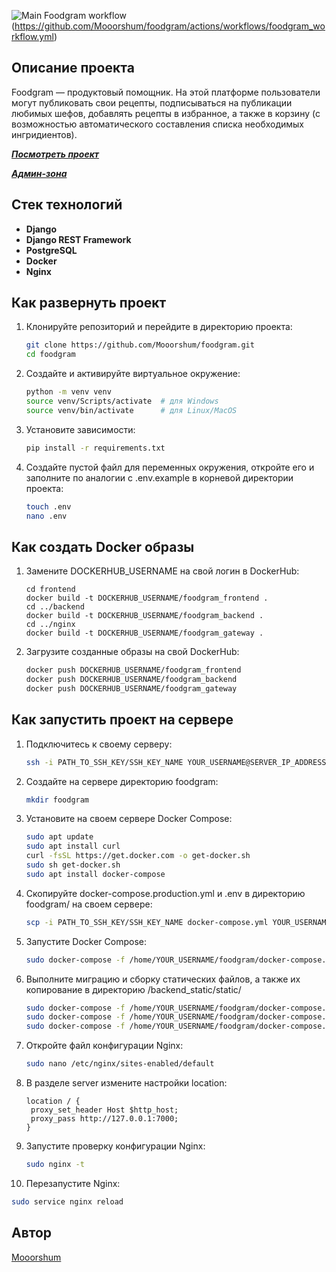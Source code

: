![Main Foodgram workflow](https://github.com/Mooorshum/foodgram/actions/workflows/foodgram_workflow.yml/badge.svg)(https://github.com/Mooorshum/foodgram/actions/workflows/foodgram_workflow.yml)

## Описание проекта

Foodgram — продуктовый помощник. На этой платформе пользователи могут публиковать свои рецепты, подписываться на публикации любимых шефов, добавлять рецепты в избранное, а также в корзину (с возможностью автоматического составления списка необходимых ингридиентов).

**_[Посмотреть проект](http://158.160.20.195:7000/)_**

**_[Админ-зона](http://158.160.20.195:7000/admin/)_**

## Стек технологий

- **Django**
- **Django REST Framework**
- **PostgreSQL**
- **Docker**
- **Nginx**

## Как развернуть проект

1. Клонируйте репозиторий и перейдите в директорию проекта:

   ```bash
   git clone https://github.com/Mooorshum/foodgram.git
   cd foodgram
   ```

2. Создайте и активируйте виртуальное окружение:

   ```bash
   python -m venv venv
   source venv/Scripts/activate  # для Windows
   source venv/bin/activate      # для Linux/MacOS
   ```

3. Установите зависимости:

   ```bash
   pip install -r requirements.txt
   ```

4. Создайте пустой файл для переменных окружения, откройте его и заполните по аналогии с .env.example в корневой директории проекта:

   ```bash
   touch .env
   nano .env
   ```

## Как создать Docker образы

1. Замените DOCKERHUB_USERNAME на свой логин в DockerHub:

   ```
   cd frontend
   docker build -t DOCKERHUB_USERNAME/foodgram_frontend .
   cd ../backend
   docker build -t DOCKERHUB_USERNAME/foodgram_backend .
   cd ../nginx
   docker build -t DOCKERHUB_USERNAME/foodgram_gateway .
   ```

2. Загрузите созданные образы на свой DockerHub:

   ```bash
   docker push DOCKERHUB_USERNAME/foodgram_frontend
   docker push DOCKERHUB_USERNAME/foodgram_backend
   docker push DOCKERHUB_USERNAME/foodgram_gateway
   ```

## Как запустить проект на сервере
 
1. Подключитесь к своему серверу:

   ```bash
   ssh -i PATH_TO_SSH_KEY/SSH_KEY_NAME YOUR_USERNAME@SERVER_IP_ADDRESS 
   ```

2. Создайте на сервере директорию foodgram:

   ```bash
   mkdir foodgram 
   ```

3. Установите на своем сервере Docker Compose:

   ```bash
   sudo apt update
   sudo apt install curl
   curl -fsSL https://get.docker.com -o get-docker.sh
   sudo sh get-docker.sh
   sudo apt install docker-compose
   ```

4. Скопируйте docker-compose.production.yml и .env в директорию foodgram/ на своем сервере:
   ```bash
   scp -i PATH_TO_SSH_KEY/SSH_KEY_NAME docker-compose.yml YOUR_USERNAME@SERVER_IP_ADDRESS:/home/YOUR_USERNAME/foodgram/docker-compose.yml
   ```

5. Запустите Docker Compose:

   ```bash
   sudo docker-compose -f /home/YOUR_USERNAME/foodgram/docker-compose.yml up -d
   ```

6. Выполните миграцию и сборку статических файлов, а также их копирование в директорию /backend_static/static/

   ```bash
   sudo docker-compose -f /home/YOUR_USERNAME/foodgram/docker-compose.yml exec backend python manage.py migrate
   sudo docker-compose -f /home/YOUR_USERNAME/foodgram/docker-compose.yml exec backend python manage.py collectstatic
   sudo docker-compose -f /home/YOUR_USERNAME/foodgram/docker-compose.yml exec backend cp -r /app/collected_static/. /backend_static/static/
   ```

7. Откройте файл конфигурации Nginx:

   ```bash
   sudo nano /etc/nginx/sites-enabled/default
   ```

8. В разделе server измените настройки location:

   ```
   location / {
    proxy_set_header Host $http_host;
    proxy_pass http://127.0.0.1:7000;
   }
   ```

9. Запустите проверку конфигурации Nginx:

   ```bash
   sudo nginx -t
   ```

10. Перезапустите Nginx:

   ```bash
   sudo service nginx reload
   ```

## Автор

[Mooorshum](https://github.com/Mooorshum)
